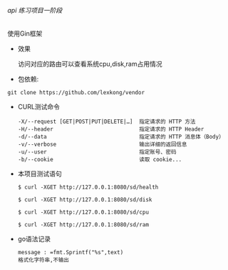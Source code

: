 ###### api 练习项目一阶段

使用Gin框架

* 效果

  访问对应的路由可以查看系统cpu,disk,ram占用情况


* 包依赖:

```ssh
git clone https://github.com/lexkong/vendor
```

* CURL测试命令

  ```shell
  -X/--request [GET|POST|PUT|DELETE|…]  指定请求的 HTTP 方法
  -H/--header                           指定请求的 HTTP Header
  -d/--data                             指定请求的 HTTP 消息体（Body）
  -v/--verbose                          输出详细的返回信息
  -u/--user                             指定账号、密码
  -b/--cookie                           读取 cookie...
  ```

* 本项目测试语句

  ```shell
  $ curl -XGET http://127.0.0.1:8080/sd/health

  $ curl -XGET http://127.0.0.1:8080/sd/disk

  $ curl -XGET http://127.0.0.1:8080/sd/cpu

  $ curl -XGET http://127.0.0.1:8080/sd/ram
  ```

* go语法记录

  ```shell
  message : =fmt.Sprintf("%s",text)
  格式化字符串,不输出
  ```

  ​